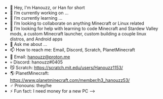 - 👋 Hey, I'm Hanouzz, or Han for short 
- 🔭 I’m currently working on ...
- 🌱 I’m currently learning ...
- 👯 I’m looking to collaborate on anything Minecraft or Linux related 
- 🤔 I’m looking for help with learning to code Minecraft and Stardew Valley mods, a custom Minecraft launcher, custom building a couple linux distros, and Android apps
- 💬 Ask me about ...
- 📫 How to reach me: Email, Discord, Scratch, PlanetMinecraft
- 💌 Email: hanouzz@proton.me
- 💀 Discord: hanouzz#0405
- 😼 Scratch: https://scratch.mit.edu/users/Hanouzz1153/
- 🌎 PlanetMinecraft: https://www.planetminecraft.com/member/h3_hanouzz53/
- ♂️ Pronouns: they/he
- ⚡ Fun fact: I need money for a new PC 
-->
